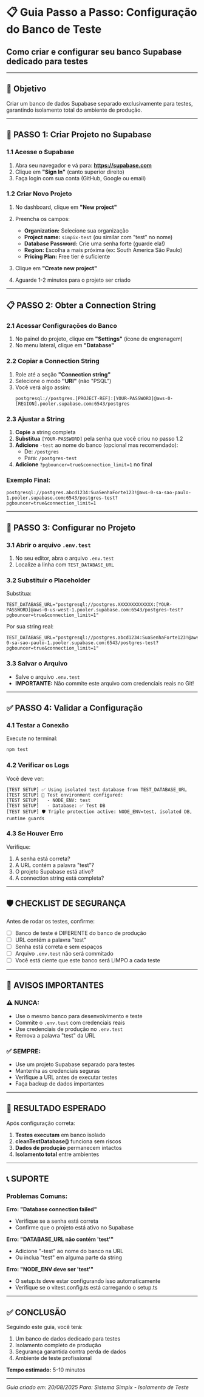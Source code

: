 # 📋 Guia Passo a Passo: Configuração do Banco de Teste
## Como criar e configurar seu banco Supabase dedicado para testes

---

## 🎯 Objetivo
Criar um banco de dados Supabase separado exclusivamente para testes, garantindo isolamento total do ambiente de produção.

---

## 📝 PASSO 1: Criar Projeto no Supabase

### 1.1 Acesse o Supabase
1. Abra seu navegador e vá para: **https://supabase.com**
2. Clique em **"Sign In"** (canto superior direito)
3. Faça login com sua conta (GitHub, Google ou email)

### 1.2 Criar Novo Projeto
1. No dashboard, clique em **"New project"**
2. Preencha os campos:
   - **Organization:** Selecione sua organização
   - **Project name:** `simpix-test` (ou similar com "test" no nome)
   - **Database Password:** Crie uma senha forte (guarde ela!)
   - **Region:** Escolha a mais próxima (ex: South America São Paulo)
   - **Pricing Plan:** Free tier é suficiente

3. Clique em **"Create new project"**
4. Aguarde 1-2 minutos para o projeto ser criado

---

## 📋 PASSO 2: Obter a Connection String

### 2.1 Acessar Configurações do Banco
1. No painel do projeto, clique em **"Settings"** (ícone de engrenagem)
2. No menu lateral, clique em **"Database"**

### 2.2 Copiar a Connection String
1. Role até a seção **"Connection string"**
2. Selecione o modo **"URI"** (não "PSQL")
3. Você verá algo assim:
   ```
   postgresql://postgres.[PROJECT-REF]:[YOUR-PASSWORD]@aws-0-[REGION].pooler.supabase.com:6543/postgres
   ```

### 2.3 Ajustar a String
1. **Copie** a string completa
2. **Substitua** `[YOUR-PASSWORD]` pela senha que você criou no passo 1.2
3. **Adicione** `-test` ao nome do banco (opcional mas recomendado):
   - De: `/postgres`
   - Para: `/postgres-test`
4. **Adicione** `?pgbouncer=true&connection_limit=1` no final

### Exemplo Final:
```
postgresql://postgres.abcd1234:SuaSenhaForte123!@aws-0-sa-sao-paulo-1.pooler.supabase.com:6543/postgres-test?pgbouncer=true&connection_limit=1
```

---

## 🔧 PASSO 3: Configurar no Projeto

### 3.1 Abrir o arquivo `.env.test`
1. No seu editor, abra o arquivo `.env.test`
2. Localize a linha com `TEST_DATABASE_URL`

### 3.2 Substituir o Placeholder
Substitua:
```env
TEST_DATABASE_URL="postgresql://postgres.XXXXXXXXXXXXX:[YOUR-PASSWORD]@aws-0-us-west-1.pooler.supabase.com:6543/postgres-test?pgbouncer=true&connection_limit=1"
```

Por sua string real:
```env
TEST_DATABASE_URL="postgresql://postgres.abcd1234:SuaSenhaForte123!@aws-0-sa-sao-paulo-1.pooler.supabase.com:6543/postgres-test?pgbouncer=true&connection_limit=1"
```

### 3.3 Salvar o Arquivo
- Salve o arquivo `.env.test`
- **IMPORTANTE:** Não commite este arquivo com credenciais reais no Git!

---

## ✅ PASSO 4: Validar a Configuração

### 4.1 Testar a Conexão
Execute no terminal:
```bash
npm test
```

### 4.2 Verificar os Logs
Você deve ver:
```
[TEST SETUP] ✅ Using isolated test database from TEST_DATABASE_URL
[TEST SETUP] 🔧 Test environment configured:
[TEST SETUP]   - NODE_ENV: test
[TEST SETUP]   - Database: ✅ Test DB
[TEST SETUP] 🛡️ Triple protection active: NODE_ENV=test, isolated DB, runtime guards
```

### 4.3 Se Houver Erro
Verifique:
1. A senha está correta?
2. A URL contém a palavra "test"?
3. O projeto Supabase está ativo?
4. A connection string está completa?

---

## 🛡️ CHECKLIST DE SEGURANÇA

Antes de rodar os testes, confirme:

- [ ] Banco de teste é DIFERENTE do banco de produção
- [ ] URL contém a palavra "test" 
- [ ] Senha está correta e sem espaços
- [ ] Arquivo `.env.test` não será commitado
- [ ] Você está ciente que este banco será LIMPO a cada teste

---

## 🚨 AVISOS IMPORTANTES

### ⚠️ NUNCA:
- Use o mesmo banco para desenvolvimento e teste
- Commite o `.env.test` com credenciais reais
- Use credenciais de produção no `.env.test`
- Remova a palavra "test" da URL

### ✅ SEMPRE:
- Use um projeto Supabase separado para testes
- Mantenha as credenciais seguras
- Verifique a URL antes de executar testes
- Faça backup de dados importantes

---

## 🎯 RESULTADO ESPERADO

Após configuração correta:
1. **Testes executam** em banco isolado
2. **cleanTestDatabase()** funciona sem riscos
3. **Dados de produção** permanecem intactos
4. **Isolamento total** entre ambientes

---

## 📞 SUPORTE

### Problemas Comuns:

**Erro: "Database connection failed"**
- Verifique se a senha está correta
- Confirme que o projeto está ativo no Supabase

**Erro: "DATABASE_URL não contém 'test'"**
- Adicione "-test" ao nome do banco na URL
- Ou inclua "test" em alguma parte da string

**Erro: "NODE_ENV deve ser 'test'"**
- O setup.ts deve estar configurando isso automaticamente
- Verifique se o vitest.config.ts está carregando o setup.ts

---

## ✅ CONCLUSÃO

Seguindo este guia, você terá:
1. Um banco de dados dedicado para testes
2. Isolamento completo de produção
3. Segurança garantida contra perda de dados
4. Ambiente de teste profissional

**Tempo estimado:** 5-10 minutos

---

*Guia criado em: 20/08/2025*
*Para: Sistema Simpix - Isolamento de Teste*
